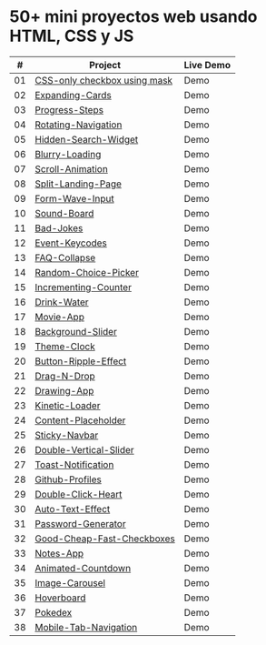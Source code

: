 # 50+ mini proyectos web usando HTML, CSS y JS

|  #  | Project                                                                                                          | Live Demo |
| :-: | ---------------------------------------------------------------------------------------------------------------- | --------- |
| 01  | [CSS-only checkbox using mask](https://github.com/oigomezz/my-web-components/tree/main/Checkbox-Using-Mask)      | Demo      |
| 02  | [Expanding-Cards](https://github.com/oigomezz/my-web-components/tree/main/Expanding-Cards)                       | Demo      |
| 03  | [Progress-Steps](https://github.com/oigomezz/my-web-components/tree/main/Progress-Steps)                         | Demo      |
| 04  | [Rotating-Navigation](https://github.com/oigomezz/my-web-components/tree/main/Rotating-Nav-Animation)            | Demo      |
| 05  | [Hidden-Search-Widget](https://github.com/oigomezz/my-web-components/tree/main/Hidden-Search-Widget)             | Demo      |
| 06  | [Blurry-Loading](https://github.com/oigomezz/my-web-components/tree/main/Blurry-Loading)                         | Demo      |
| 07  | [Scroll-Animation](https://github.com/oigomezz/my-web-components/tree/main/Scroll-Animation)                     | Demo      |
| 08  | [Split-Landing-Page](https://github.com/oigomezz/my-web-components/tree/main/Split-Landing-Page)                 | Demo      |
| 09  | [Form-Wave-Input](https://github.com/oigomezz/my-web-components/tree/main/Form-Wave-Input)                       | Demo      |
| 10  | [Sound-Board](https://github.com/oigomezz/my-web-components/tree/main/Sound-Board)                               | Demo      |
| 11  | [Bad-Jokes](https://github.com/oigomezz/my-web-components/tree/main/Bad-Jokes)                                   | Demo      |
| 12  | [Event-Keycodes](https://github.com/oigomezz/my-web-components/tree/main/Event-Keycodes)                         | Demo      |
| 13  | [FAQ-Collapse](https://github.com/oigomezz/my-web-components/tree/main/FAQ-Collapse)                             | Demo      |
| 14  | [Random-Choice-Picker](https://github.com/oigomezz/my-web-components/tree/main/Random-Choice-Picker)             | Demo      |
| 15  | [Incrementing-Counter](https://github.com/oigomezz/my-web-components/tree/main/Incrementing-Counter)             | Demo      |
| 16  | [Drink-Water](https://github.com/oigomezz/my-web-components/tree/main/Drink-Water)                               | Demo      |
| 17  | [Movie-App](https://github.com/oigomezz/my-web-components/tree/main/Movie-App)                                   | Demo      |
| 18  | [Background-Slider](https://github.com/oigomezz/my-web-components/tree/main/Background-Slider)                   | Demo      |
| 19  | [Theme-Clock](https://github.com/oigomezz/my-web-components/tree/main/Theme-Clock)                               | Demo      |
| 20  | [Button-Ripple-Effect](https://github.com/oigomezz/my-web-components/tree/main/Button-Ripple-Effect)             | Demo      |
| 21  | [Drag-N-Drop](https://github.com/oigomezz/my-web-components/tree/main/Drag-N-Drop)                               | Demo      |
| 22  | [Drawing-App](https://github.com/oigomezz/my-web-components/tree/main/Drawing-App)                               | Demo      |
| 23  | [Kinetic-Loader](https://github.com/oigomezz/my-web-components/tree/main/Kinetic-Loader)                         | Demo      |
| 24  | [Content-Placeholder](https://github.com/oigomezz/my-web-components/tree/main/Content-Placeholder)               | Demo      |
| 25  | [Sticky-Navbar](https://github.com/oigomezz/my-web-components/tree/main/Sticky-Navbar)                           | Demo      |
| 26  | [Double-Vertical-Slider](https://github.com/oigomezz/my-web-components/tree/main/Double-Vertical-Slider)         | Demo      |
| 27  | [Toast-Notification](https://github.com/oigomezz/my-web-components/tree/main/Toast-Notification)                 | Demo      |
| 28  | [Github-Profiles](https://github.com/oigomezz/my-web-components/tree/main/Github-Profiles)                       | Demo      |
| 29  | [Double-Click-Heart](https://github.com/oigomezz/my-web-components/tree/main/Double-Click-Heart)                 | Demo      |
| 30  | [Auto-Text-Effect](https://github.com/oigomezz/my-web-components/tree/main/Auto-Text-Effect)                     | Demo      |
| 31  | [Password-Generator](https://github.com/oigomezz/my-web-components/tree/main/Password-Generator)                 | Demo      |
| 32  | [Good-Cheap-Fast-Checkboxes](https://github.com/oigomezz/my-web-components/tree/main/Good-Cheap-Fast-Checkboxes) | Demo      |
| 33  | [Notes-App](https://github.com/oigomezz/my-web-components/tree/main/Notes-App)                                   | Demo      |
| 34  | [Animated-Countdown](https://github.com/oigomezz/my-web-components/tree/main/Animated-Countdown)                 | Demo      |
| 35  | [Image-Carousel](https://github.com/oigomezz/my-web-components/tree/main/Image-Carousel)                         | Demo      |
| 36  | [Hoverboard](https://github.com/oigomezz/my-web-components/tree/main/Hoverboard)                                 | Demo      |
| 37  | [Pokedex](https://github.com/oigomezz/my-web-components/tree/main/Pokedex)                                       | Demo      |
| 38  | [Mobile-Tab-Navigation](https://github.com/oigomezz/my-web-components/tree/main/Mobile-Tab-Navigation)           | Demo      |
